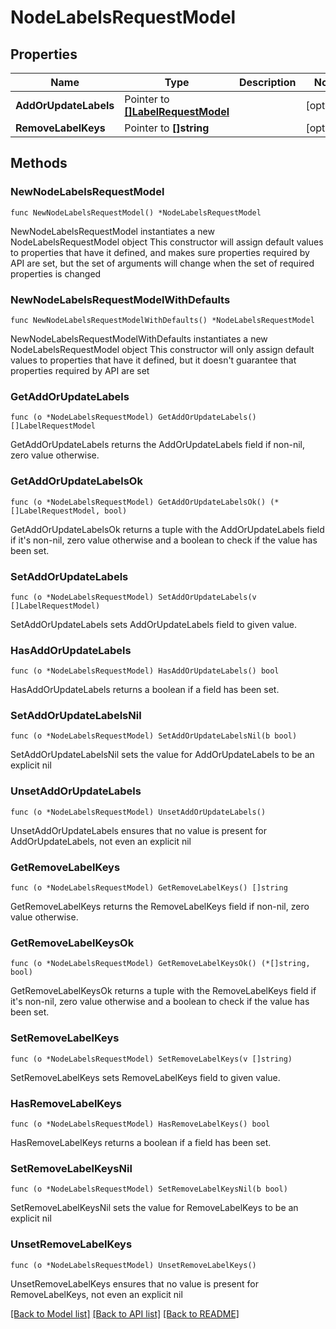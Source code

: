 # NodeLabelsRequestModel

## Properties

Name | Type | Description | Notes
------------ | ------------- | ------------- | -------------
**AddOrUpdateLabels** | Pointer to [**[]LabelRequestModel**](LabelRequestModel.md) |  | [optional] 
**RemoveLabelKeys** | Pointer to **[]string** |  | [optional] 

## Methods

### NewNodeLabelsRequestModel

`func NewNodeLabelsRequestModel() *NodeLabelsRequestModel`

NewNodeLabelsRequestModel instantiates a new NodeLabelsRequestModel object
This constructor will assign default values to properties that have it defined,
and makes sure properties required by API are set, but the set of arguments
will change when the set of required properties is changed

### NewNodeLabelsRequestModelWithDefaults

`func NewNodeLabelsRequestModelWithDefaults() *NodeLabelsRequestModel`

NewNodeLabelsRequestModelWithDefaults instantiates a new NodeLabelsRequestModel object
This constructor will only assign default values to properties that have it defined,
but it doesn't guarantee that properties required by API are set

### GetAddOrUpdateLabels

`func (o *NodeLabelsRequestModel) GetAddOrUpdateLabels() []LabelRequestModel`

GetAddOrUpdateLabels returns the AddOrUpdateLabels field if non-nil, zero value otherwise.

### GetAddOrUpdateLabelsOk

`func (o *NodeLabelsRequestModel) GetAddOrUpdateLabelsOk() (*[]LabelRequestModel, bool)`

GetAddOrUpdateLabelsOk returns a tuple with the AddOrUpdateLabels field if it's non-nil, zero value otherwise
and a boolean to check if the value has been set.

### SetAddOrUpdateLabels

`func (o *NodeLabelsRequestModel) SetAddOrUpdateLabels(v []LabelRequestModel)`

SetAddOrUpdateLabels sets AddOrUpdateLabels field to given value.

### HasAddOrUpdateLabels

`func (o *NodeLabelsRequestModel) HasAddOrUpdateLabels() bool`

HasAddOrUpdateLabels returns a boolean if a field has been set.

### SetAddOrUpdateLabelsNil

`func (o *NodeLabelsRequestModel) SetAddOrUpdateLabelsNil(b bool)`

 SetAddOrUpdateLabelsNil sets the value for AddOrUpdateLabels to be an explicit nil

### UnsetAddOrUpdateLabels
`func (o *NodeLabelsRequestModel) UnsetAddOrUpdateLabels()`

UnsetAddOrUpdateLabels ensures that no value is present for AddOrUpdateLabels, not even an explicit nil
### GetRemoveLabelKeys

`func (o *NodeLabelsRequestModel) GetRemoveLabelKeys() []string`

GetRemoveLabelKeys returns the RemoveLabelKeys field if non-nil, zero value otherwise.

### GetRemoveLabelKeysOk

`func (o *NodeLabelsRequestModel) GetRemoveLabelKeysOk() (*[]string, bool)`

GetRemoveLabelKeysOk returns a tuple with the RemoveLabelKeys field if it's non-nil, zero value otherwise
and a boolean to check if the value has been set.

### SetRemoveLabelKeys

`func (o *NodeLabelsRequestModel) SetRemoveLabelKeys(v []string)`

SetRemoveLabelKeys sets RemoveLabelKeys field to given value.

### HasRemoveLabelKeys

`func (o *NodeLabelsRequestModel) HasRemoveLabelKeys() bool`

HasRemoveLabelKeys returns a boolean if a field has been set.

### SetRemoveLabelKeysNil

`func (o *NodeLabelsRequestModel) SetRemoveLabelKeysNil(b bool)`

 SetRemoveLabelKeysNil sets the value for RemoveLabelKeys to be an explicit nil

### UnsetRemoveLabelKeys
`func (o *NodeLabelsRequestModel) UnsetRemoveLabelKeys()`

UnsetRemoveLabelKeys ensures that no value is present for RemoveLabelKeys, not even an explicit nil

[[Back to Model list]](../README.md#documentation-for-models) [[Back to API list]](../README.md#documentation-for-api-endpoints) [[Back to README]](../README.md)



